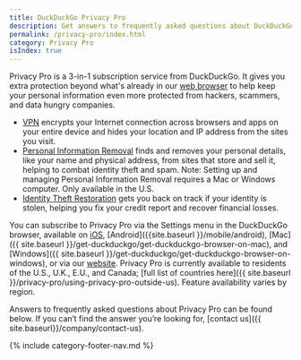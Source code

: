 ```yaml
---
title: DuckDuckGo Privacy Pro
description: Get answers to frequently asked questions about DuckDuckGo’s Privacy Pro subscription that includes VPN, Personal Information Removal, and Identity Theft Restoration.
permalink: /privacy-pro/index.html
category: Privacy Pro
isIndex: true
---
```


Privacy Pro is a 3-in-1 subscription service from DuckDuckGo. It gives you extra protection beyond what's already in our <a href="{{ site.baseurl }}/get-duckduckgo/does-duckduckgo-make-a-browser">web browser</a> to help keep your personal information even more protected from hackers, scammers, and data hungry companies.

-   <a href="{{ site.baseurl }}/privacy-pro/vpn">VPN</a> encrypts your Internet connection across browsers and apps on your entire device and hides your location and IP address from the sites you visit.
-   <a href="{{ site.baseurl }}/privacy-pro/personal-information-removal">Personal Information Removal</a> finds and removes your personal details, like your name and physical address, from sites that store and sell it, helping to combat identity theft and spam. Note: Setting up and managing Personal Information Removal requires a Mac or Windows computer. Only available in the U.S.
-   <a href="{{ site.baseurl }}/privacy-pro/identity-theft-restoration">Identity Theft Restoration</a> gets you back on track if your identity is stolen, helping you fix your credit report and recover financial losses.

You can subscribe to Privacy Pro via the Settings menu in the DuckDuckGo browser, available on [iOS]({{site.baseurl}}/mobile/ios), [Android]({{site.baseurl }}/mobile/android), [Mac]({{ site.baseurl }}/get-duckduckgo/get-duckduckgo-browser-on-mac), and [Windows]({{ site.baseurl }}/get-duckduckgo/get-duckduckgo-browser-on-windows), or via our [website](https://duckduckgo.com/pro). Privacy Pro is currently available to residents of the U.S., U.K., E.U., and Canada; [full list of countries here]({{ site.baseurl }}/privacy-pro/using-privacy-pro-outside-us). Feature availability varies by region.

Answers to frequently asked questions about Privacy Pro can be found below. If you can’t find the answer you’re looking for, [contact us]({{ site.baseurl}}/company/contact-us).

{% include category-footer-nav.md %}

